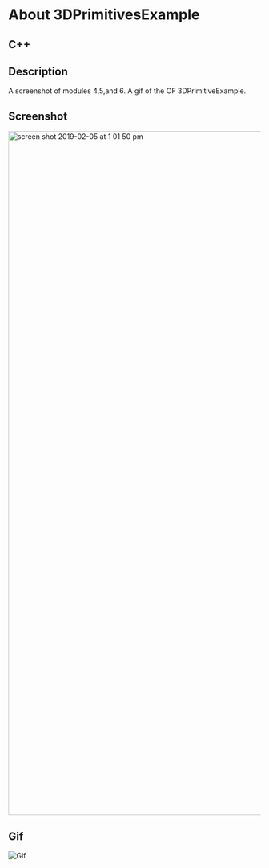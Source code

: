 # About 3DPrimitivesExample

## C++


## Description

A screenshot of modules 4,5,and 6.
A gif of the OF 3DPrimitiveExample.


## Screenshot
<img width="1363" alt="screen shot 2019-02-05 at 1 01 50 pm" src="https://user-images.githubusercontent.com/42790306/52294595-bc4b9e80-2947-11e9-8c70-d3ef1abbdcae.png">

## Gif
![Gif](media/giphy.gif)

